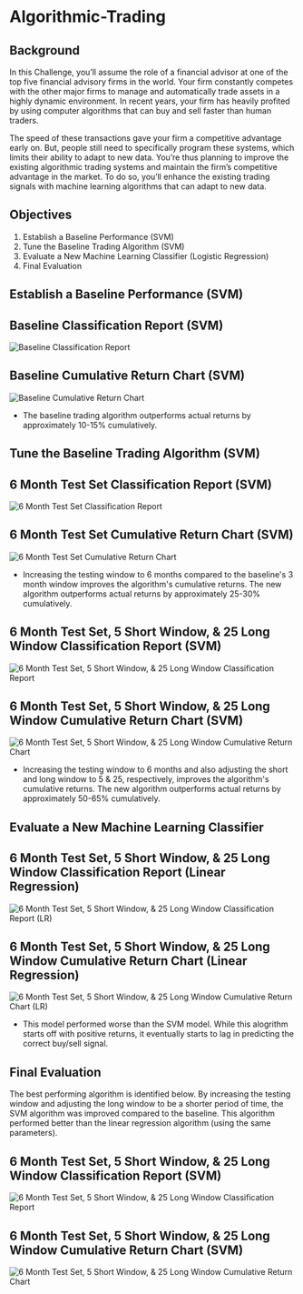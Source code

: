 # Algorithmic-Trading

## Background

In this Challenge, you’ll assume the role of a financial advisor at one of the top five financial advisory firms in the world. Your firm constantly competes with the other major firms to manage and automatically trade assets in a highly dynamic environment. In recent years, your firm has heavily profited by using computer algorithms that can buy and sell faster than human traders.

The speed of these transactions gave your firm a competitive advantage early on. But, people still need to specifically program these systems, which limits their ability to adapt to new data. You’re thus planning to improve the existing algorithmic trading systems and maintain the firm’s competitive advantage in the market. To do so, you’ll enhance the existing trading signals with machine learning algorithms that can adapt to new data.

## Objectives

1. Establish a Baseline Performance (SVM)
2. Tune the Baseline Trading Algorithm (SVM)
3. Evaluate a New Machine Learning Classifier (Logistic Regression)
4. Final Evaluation

## Establish a Baseline Performance (SVM)

**Baseline Classification Report (SVM)**
---
![Baseline Classification Report](Images/Baseline_CR.jpg)

**Baseline Cumulative Return Chart (SVM)**
---
![Baseline Cumulative Return Chart](Images/Baseline.jpg)

- The baseline trading algorithm outperforms actual returns by approximately 10-15% cumulatively.

## Tune the Baseline Trading Algorithm (SVM)

**6 Month Test Set Classification Report (SVM)**
---
![6 Month Test Set Classification Report](Images/6_month_CR.jpg)

**6 Month Test Set Cumulative Return Chart (SVM)**
---
![6 Month Test Set Cumulative Return Chart](Images/6_month.jpg)

- Increasing the testing window to 6 months compared to the baseline's 3 month window improves the algorithm's cumulative returns.  The new algorithm outperforms actual returns by approximately 25-30% cumulatively.

**6 Month Test Set, 5 Short Window, & 25 Long Window Classification Report (SVM)**
---
![6 Month Test Set, 5 Short Window, & 25 Long Window Classification Report](Images/5_25_CR.jpg)

**6 Month Test Set, 5 Short Window, & 25 Long Window Cumulative Return Chart (SVM)**
---
![6 Month Test Set, 5 Short Window, & 25 Long Window Cumulative Return Chart](Images/5_25.jpg)

- Increasing the testing window to 6 months and also adjusting the short and long window to 5 & 25, respectively, improves the algorithm's cumulative returns.  The new algorithm outperforms actual returns by approximately 50-65% cumulatively.

## Evaluate a New Machine Learning Classifier

**6 Month Test Set, 5 Short Window, & 25 Long Window Classification Report (Linear Regression)**
---
![6 Month Test Set, 5 Short Window, & 25 Long Window Classification Report (LR)](Images/5_25_LR_CR.jpg)

**6 Month Test Set, 5 Short Window, & 25 Long Window Cumulative Return Chart (Linear Regression)**
---
![6 Month Test Set, 5 Short Window, & 25 Long Window Cumulative Return Chart (LR)](Images/5_25_LR.jpg)

- This model performed worse than the SVM model.  While this alogrithm starts off with positive returns, it eventually starts to lag in predicting the correct buy/sell signal.

## Final Evaluation

The best performing algorithm is identified below.  By increasing the testing window and adjusting the long window to be a shorter period of time, the SVM algorithm was improved compared to the baseline.  This algorithm performed better than the linear regression algorithm (using the same parameters).

**6 Month Test Set, 5 Short Window, & 25 Long Window Classification Report (SVM)**
---
![6 Month Test Set, 5 Short Window, & 25 Long Window Classification Report](Images/5_25_CR.jpg)

**6 Month Test Set, 5 Short Window, & 25 Long Window Cumulative Return Chart (SVM)**
---
![6 Month Test Set, 5 Short Window, & 25 Long Window Cumulative Return Chart](Images/5_25.jpg)

